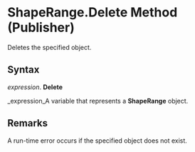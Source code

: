 
# ShapeRange.Delete Method (Publisher)

Deletes the specified object.


## Syntax

 _expression_. **Delete**

 _expression_A variable that represents a  **ShapeRange** object.


## Remarks

A run-time error occurs if the specified object does not exist.

